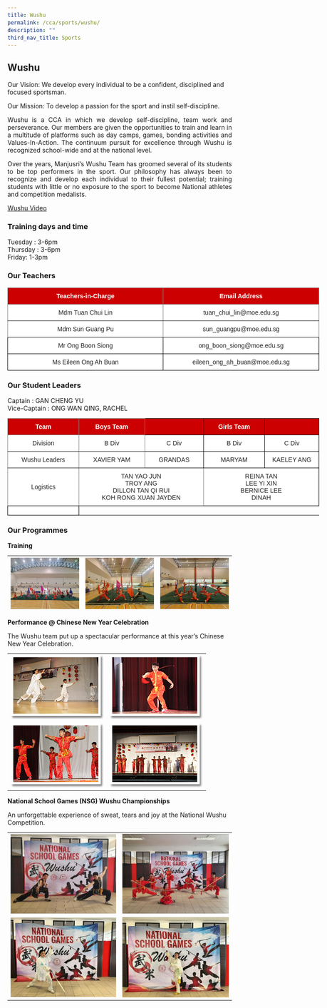 ```yaml
---
title: Wushu
permalink: /cca/sports/wushu/
description: ""
third_nav_title: Sports
---
```

## **Wushu**


Our Vision:&nbsp;We develop every individual to be a confident, disciplined and focused sportsman.

Our Mission:&nbsp;To develop a passion for the sport and instil self-discipline.

<p style="text-align: justify;">Wushu is a CCA in which we develop self-discipline, team work and perseverance. Our members are given the opportunities to train and learn in a multitude of platforms such as day camps, games, bonding activities and Values-In-Action. The continuum pursuit for excellence through Wushu is recognized school-wide and at the national level.  </p>

<p style="text-align: justify;">Over the years, Manjusri’s Wushu Team has groomed several of its students to be top performers in the sport. Our philosophy has always been to recognize and develop each individual to their fullest potential; training students with little or no exposure to the sport to become National athletes and competition medalists.</p>

[Wushu Video](https://www.youtube.com/watch?v=Cxa4Ba-4FCg)

### **Training days and time**

Tuesday : 3-6pm   
Thursday : 3-6pm   
Friday: 1-3pm

### **Our Teachers**

<style type="text/css">
.tg  {border-collapse:collapse;border-spacing:0;}
.tg td{border-color:black;border-style:solid;border-width:1px;font-family:Arial, sans-serif;font-size:14px;
  overflow:hidden;padding:10px 5px;word-break:normal;}
.tg th{border-color:black;border-style:solid;border-width:1px;font-family:Arial, sans-serif;font-size:14px;
  font-weight:normal;overflow:hidden;padding:10px 5px;word-break:normal;}
.tg .tg-2atv{background-color:#C00;border-color:inherit;color:#FFF;font-weight:bold;text-align:center;vertical-align:top}
.tg .tg-gktn{background-color:#FFF;border-color:inherit;color:#222;text-align:center;vertical-align:middle}
.tg .tg-a3j2{background-color:#FFF;color:#222;text-align:center;vertical-align:middle}
.tg .tg-lygy{background-color:#FFF;color:#222;text-align:center;vertical-align:top}
</style>
<table style="undefined;table-layout: fixed; width: 700px" class="tg">
<colgroup>
<col style="width: 350px">
<col style="width: 350px">
</colgroup>
<thead>
  <tr>
    <th class="tg-2atv">Teachers-in-Charge</th>
    <th class="tg-2atv">Email Address</th>
  </tr>
</thead>
<tbody>
  <tr>
    <td class="tg-gktn"><span style="color:#222;background-color:transparent">Mdm Tuan Chui Lin</span></td>
    <td class="tg-gktn"><span style="color:#222;background-color:transparent">tuan_chui_lin@moe.edu.sg</span></td>
  </tr>
  <tr>
    <td class="tg-gktn"><span style="color:#222;background-color:transparent">Mdm Sun Guang Pu</span><br></td>
    <td class="tg-gktn"><span style="color:#222;background-color:transparent">sun_guangpu@moe.edu.sg</span><br></td>
  </tr>
  <tr>
    <td class="tg-a3j2" colspan=""><span style="color:#222;background-color:transparent">Mr Ong Boon Siong </span></td>
    <td class="tg-a3j2"><span style="color:#222;background-color:transparent">ong_boon_siong@moe.edu.sg </span></td>
  </tr>
  <tr>
    <td class="tg-lygy"><span style="color:#222;background-color:transparent">Ms Eileen Ong Ah Buan</span><br></td>
    <td class="tg-a3j2"><span style="color:#222;background-color:transparent">eileen_ong_ah_buan@moe.edu.sg</span></td>
  </tr>
</tbody>
</table>

### **Our Student Leaders**

Captain : GAN CHENG YU   
Vice-Captain : ONG WAN QING, RACHEL

<style type="text/css">
.tg  {border-collapse:collapse;border-spacing:0;}
.tg td{border-color:black;border-style:solid;border-width:1px;font-family:Arial, sans-serif;font-size:14px;
  overflow:hidden;padding:10px 5px;word-break:normal;}
.tg th{border-color:black;border-style:solid;border-width:1px;font-family:Arial, sans-serif;font-size:14px;
  font-weight:normal;overflow:hidden;padding:10px 5px;word-break:normal;}
.tg .tg-4u3x{background-color:#C00;border-color:inherit;color:#FFF;font-weight:bold;text-align:center;vertical-align:middle}
.tg .tg-xu5m{background-color:#C00;color:#FFF;font-weight:bold;text-align:center;vertical-align:top}
.tg .tg-jjue{background-color:#C00;color:#FFF;font-weight:bold;text-align:center;vertical-align:middle}
.tg .tg-gktn{background-color:#FFF;border-color:inherit;color:#222;text-align:center;vertical-align:middle}
.tg .tg-a3j2{background-color:#FFF;color:#222;text-align:center;vertical-align:middle}
</style>
<table style="undefined;table-layout: fixed; width: 700px" class="tg">
<colgroup>
<col style="width: 192px">
<col style="width: 177px">
<col style="width: 150px">
<col style="width: 160px">
<col style="width: 141px">
</colgroup>
<thead>
  <tr>
    <th class="tg-4u3x"><span style="color:#FFF;background-color:#C00">Team</span></th>
    <th class="tg-4u3x"><span style="color:#FFF;background-color:#C00">Boys Team</span></th>
    <th class="tg-xu5m"></th>
    <th class="tg-jjue"><span style="color:#FFF;background-color:#C00">Girls Team</span></th>
    <th class="tg-xu5m"></th>
  </tr>
</thead>
<tbody>
  <tr>
    <td class="tg-gktn"><span style="color:#222;background-color:transparent">Division</span></td>
    <td class="tg-gktn"><span style="color:#222;background-color:transparent">B Div</span></td>
    <td class="tg-a3j2"><span style="color:#222;background-color:transparent">C Div</span></td>
    <td class="tg-a3j2"><span style="color:#222;background-color:transparent">B Div</span></td>
    <td class="tg-a3j2"><span style="color:#222;background-color:transparent">C Div</span></td>
  </tr>
  <tr>
    <td class="tg-gktn"><span style="color:#222;background-color:transparent">Wushu Leaders</span></td>
    <td class="tg-gktn"><span style="color:#222;background-color:transparent">XAVIER YAM</span></td>
    <td class="tg-a3j2"><span style="color:#222;background-color:transparent">GRANDAS</span></td>
    <td class="tg-a3j2"><span style="color:#222;background-color:transparent">MARYAM</span></td>
    <td class="tg-a3j2"><span style="color:#222;background-color:transparent">KAELEY ANG</span></td>
  </tr>
	  <tr>
    <td class="tg-gktn"><span style="color:#222;background-color:transparent">Logistics</span></td>
    <td class="tg-gktn" colspan="2"><span style="color:#222;background-color:transparent">TAN YAO JUN</span><br>TROY ANG<br>DILLON TAN QI RUI<br>KOH RONG XUAN JAYDEN</td>
    <td class="tg-a3j2" colspan="2"><span style="color:#222;background-color:transparent">
REINA TAN<br>LEE YI XIN<br>BERNICE LEE<br>DINAH</span></td>  </tr>
	   <tr><td class="tg-a3j2"><span style="color:#222;background-color:transparent"></span></td>
</tr></tbody>
</table>


### **Our Programmes**

**Training**



| ![](/images/Cca/Wushu/20220602_105642.jpg) | ![](/images/Cca/Wushu/20220602_110018.jpg)| ![](/images/Cca/Wushu/20220602_110608.jpg) |
| -------- | -------- | -------- |




**Performance @ Chinese New Year Celebration**


The Wushu team put up a spectacular performance at this year’s Chinese New Year Celebration.

|   |   |   
|:-:|:-:|
|  ![](/images/Cca/Wushu/wushu05.png)    |   ![](/images/Cca/Wushu/wushu06.png) 	  | 	  
|   ![](/images/Cca/Wushu/wushu08.png)   |  ![](/images/Cca/Wushu/wushu09.png)   	 |   	 


**National School Games (NSG) Wushu Championships**

An unforgettable experience of sweat, tears and joy at the National Wushu Competition.


|   |   |   
|:-:|:-:|
| ![](/images/Cca/Wushu/wushu_game1.jpg)  |    ![](/images/Cca/Wushu/wushu_game2.jpg)  |
| ![](/images/Cca/Wushu/wushu_game3.jpg)|   ![](/images/Cca/Wushu/wushu_game4.jpg)  |      |